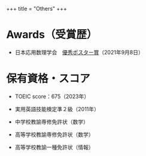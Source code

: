 +++
title = "Others"
+++

# Awards（受賞歴）

* 日本応用数理学会　[優秀ポスター賞](https://jsiam.org/award/poster_award/poster_award2021/#:~:text=%E7%A9%BA%E9%96%93%E3%81%AE%E8%BF%91%E4%BC%BC-,%E5%84%AA%E7%A7%80%E3%83%9D%E3%82%B9%E3%82%BF%E3%83%BC%E8%B3%9E%EF%BC%881%E4%BB%B6%EF%BC%89,-%E5%8F%97%E8%B3%9E%E8%80%85)（2021年9月8日）

# 保有資格・スコア

* TOEIC score：675（2023年）

* 実用英語技能検定準２級（2011年）

* 中学校教諭専修免許状（数学）

* 高等学校教諭専修免許状（数学）

* 高等学校教諭一種免許状（情報）